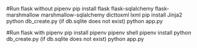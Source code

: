 #Run flask without pipenv
pip install flask flask-sqlalchemy flask-marshmallow marshmallow-sqlalchemy dicttoxml lxml
pip install Jinja2
python db_create.py (if db.sqlite does not exist)
python app.py

#Run flask with pipenv
pip install pipenv
pipenv shell
pipenv install
python db_create.py (if db.sqlite does not exist)
python app.py